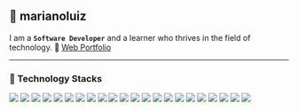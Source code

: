 ## 👾 marianoluiz 

I am a **`Software Developer`** and a learner who thrives in the field of technology. 📌 [Web Portfolio](https://luiz-webfolio.vercel.app/)

<hr/>

<h3>🤖 Technology Stacks</h3>

<p>
  <img src="https://img.shields.io/badge/react.js-%2361DAFB?style=for-the-badge&logo=react&logoColor=black"/>
  <img src="https://img.shields.io/badge/TypeScript-%233178C6?style=for-the-badge&logo=typescript&logoColor=white"/>
  <img src="https://img.shields.io/badge/python-%233776AB?style=for-the-badge&logo=python&logoColor=white"/>
  <img src="https://img.shields.io/badge/express.js-%23000000?style=for-the-badge&logo=node.js&logoColor=white"/>
  <img src="https://img.shields.io/badge/flask-%23000000?style=for-the-badge&logo=flask&logoColor=white"/>
  <img src="https://img.shields.io/badge/java-red?style=for-the-badge&logoColor=white"/>
  <img src="https://img.shields.io/badge/mysql-%234479A1?style=for-the-badge&logo=mysql&logoColor=white"/>
  <img src="https://img.shields.io/badge/JavaScript-%23F7DF1E?style=for-the-badge&logo=javascript&logoColor=black"/>
  <img src="https://img.shields.io/badge/Bootstrap-%237952B3?style=for-the-badge&logo=bootstrap&logoColor=white"/>
  <img src="https://img.shields.io/badge/Tailwind%20CSS-%2306B6D4?style=for-the-badge&logo=tailwindcss&logoColor=white"/>
  <img src="https://img.shields.io/badge/git-%23F05032?style=for-the-badge&logo=git&logoColor=white"/>
  <img src="https://img.shields.io/badge/react%20native-%2361DAFB?style=for-the-badge&logo=react&logoColor=black"/>
  <img src="https://img.shields.io/badge/sass-%23CC6699?style=for-the-badge&logo=sass&logoColor=white"/>
  <img src="https://img.shields.io/badge/html-%23E34F26?style=for-the-badge&logo=html5&logoColor=white"/>
  <img src="https://img.shields.io/badge/css-%23663399?style=for-the-badge&logo=css&logoColor=white"/>
  <img src="https://img.shields.io/badge/firebase-%23DD2C00?style=for-the-badge&logo=firebase"/>
  <img src="https://img.shields.io/badge/node.js-%235FA04E?style=for-the-badge&logo=node.js&logoColor=white"/>
  <img src="https://img.shields.io/badge/React%20Router-%23CA4245?style=for-the-badge&logo=react%20router&logoColor=white"/>
  <img src="https://img.shields.io/badge/redux-%23764ABC?style=for-the-badge&logo=redux&logoColor=white"/>
  <img src="https://img.shields.io/badge/pandas-%23150458?style=for-the-badge&logo=pandas&logoColor=white"/>
  <img src="https://img.shields.io/badge/numpy-%23013243?style=for-the-badge&logo=numpy&logoColor=white"/>
  <img src="https://img.shields.io/badge/C-%23A8B9CC?style=for-the-badge&logo=c&logoColor=black"/>
</p>
